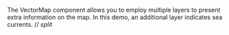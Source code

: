 The VectorMap component allows you to&nbsp;employ multiple layers to&nbsp;present extra information on&nbsp;the map. In&nbsp;this demo, an&nbsp;additional layer indicates sea currents.
// _split_
